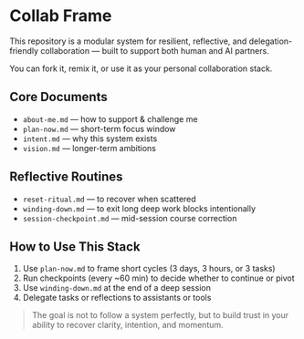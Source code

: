 # Collab Frame

This repository is a modular system for resilient, reflective, and delegation-friendly collaboration — built to support both human and AI partners.

You can fork it, remix it, or use it as your personal collaboration stack.

## Core Documents
- `about-me.md` — how to support & challenge me
- `plan-now.md` — short-term focus window
- `intent.md` — why this system exists
- `vision.md` — longer-term ambitions

## Reflective Routines
- `reset-ritual.md` — to recover when scattered
- `winding-down.md` — to exit long deep work blocks intentionally
- `session-checkpoint.md` — mid-session course correction

## How to Use This Stack
1. Use `plan-now.md` to frame short cycles (3 days, 3 hours, or 3 tasks)
2. Run checkpoints (every ~60 min) to decide whether to continue or pivot
3. Use `winding-down.md` at the end of a deep session
4. Delegate tasks or reflections to assistants or tools

> The goal is not to follow a system perfectly, but to build trust in your ability to recover clarity, intention, and momentum.
